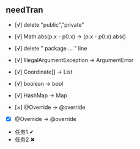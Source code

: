 
## needTran
- [√] delete "public","private" 
- [√] Math.abs(p.x - p0.x) -> (p.x - p0.x).abs()

- [√] delete " package ... " line
- [√] IllegalArgumentException -> ArgumentError
- [√] Coordinate[] -> List<Coordinate>
- [√] boolean -> bool
- [√] HashMap -> Map

- [×] @Override -> @override
- [x] @Override -> @override

- 任务1 &#x2714;
- 任务2 &#x2716;

